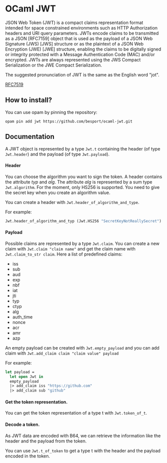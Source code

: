 OCaml JWT
=========

JSON Web Token (JWT) is a compact claims representation format intended for space constrained environments such as HTTP
Authorization headers and URI query parameters. JWTs encode claims to be transmitted as a JSON [RFC7159] object that is used as the
payload of a JSON Web Signature (JWS) [JWS] structure or as the plaintext of a JSON Web Encryption (JWE) [JWE] structure, enabling
the claims to be digitally signed or integrity protected with a Message Authentication Code (MAC) and/or encrypted.  JWTs are always
represented using the JWS Compact Serialization or the JWE Compact Serialization.

The suggested pronunciation of JWT is the same as the English word "jot".

[RFC7519](https://tools.ietf.org/html/rfc7519)

## How to install?

You can use opam by pinning the repository:
```
opam pin add jwt https://github.com/besport/ocaml-jwt.git
```

## Documentation

A JWT object is represented by a type `Jwt.t` containing the header (of type
`Jwt.header`) and the payload (of type `Jwt.payload`).

#### Header

You can choose the algorithm you want to sign the token. A header contains the
attribute *typ* and *alg*. The attribute *alg* is represented by a sum type
`Jwt.algorithm`.
For the moment, only HS256 is supported. You need to give the secret key when
you create an algorithm value.

You can create a header with `Jwt.header_of_algorithm_and_type`.

For example:
```OCaml
Jwt.header_of_algorithm_and_typ (Jwt.HS256 "SecretKeyNotReallySecret") "JWT"
```

#### Payload

Possible claims are represented by a type `Jwt.claim`. You can create a new
claim with `Jwt.claim "claim name"` and get the claim name with
`Jwt.claim_to_str claim`. Here a list of predefined claims:

* iss
* sub
* aud
* exp
* nbf
* iat
* jti
* typ
* ctyp
* alg
* auth_time
* nonce
* acr
* amr
* azp

An empty payload can be created with `Jwt.empty_payload` and you can add claim
with `Jwt.add_claim claim "claim value" payload`

For example:
```OCaml
let payload =
  let open Jwt in
  empty_payload
  |> add_claim iss "https://github.com"
  |> add_claim sub "github"
```

#### Get the token representation.

You can get the token representation of a type t with `Jwt.token_of_t`.

#### Decode a token.

As JWT data are encoded with B64, we can retrieve the information like the
header and the payload from the token.

You can use `Jwt.t_of_token` to get a type t with the header and the payload
encoded in the token.
